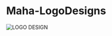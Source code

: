 # Maha-LogoDesigns



![LOGO DESIGN](https://user-images.githubusercontent.com/109097651/178766988-9ed6a74a-d5cb-48e7-8745-952240645168.png)
